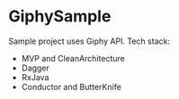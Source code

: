 # GiphySample
Sample project uses Giphy API. Tech stack:
- MVP and CleanArchitecture
- Dagger
- RxJava
- Conductor and ButterKnife
